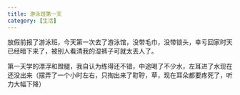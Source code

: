 ```yaml
---
title: 游泳班第一天
category: [生活]
---
```


放假前报了游泳班，今天第一次去了游泳馆，没带毛巾，没带锁头，幸亏回家时天已经暗下来了，被别人看清我的湿裤子可就太丢人了。

第一天学的漂浮和蹬腿，我自认为练得还不错，中途喝了不少水，左耳进了水现在还没出来（摆弄了一个小时左右，只掏出来了耵聍，草，现在耳朵都要疼死了，听力大幅下降）